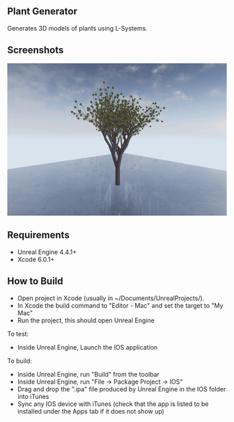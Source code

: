 Plant Generator
---------------

Generates 3D models of plants using L-Systems.

Screenshots
-----------
<img src="https://raw.githubusercontent.com/jpbetz/plant-generator/master/screenshots/tree1.png">

Requirements
------------

* Unreal Engine 4.4.1+
* Xcode 6.0.1+

How to Build
------------

* Open project in Xcode (usually in ~/Documents/UnrealProjects/).
* In Xcode the build command to "<ProjectName>Editor - Mac" and set the target to "My Mac"
* Run the project,  this should open Unreal Engine

To test:

* Inside Unreal Engine, Launch the IOS application

To build:

* Inside Unreal Engine, run "Build" from the toolbar
* Inside Unreal Engine, run "File -> Package Project -> IOS"
* Drag and drop the ".ipa" file produced by Unreal Engine in the IOS folder into iTunes
* Sync any IOS device with iTunes (check that the app is listed to be installed under the Apps tab if it does not show up)
